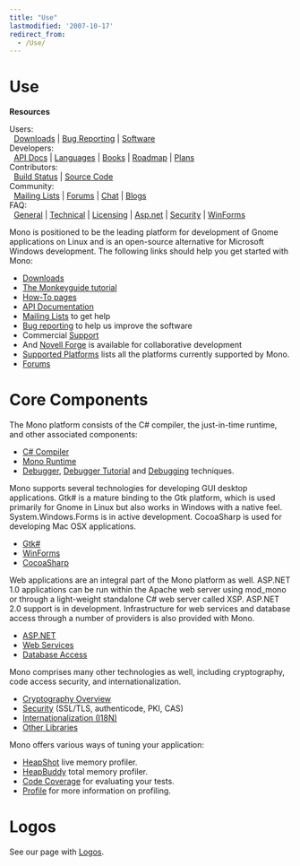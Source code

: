 ```yaml
---
title: "Use"
lastmodified: '2007-10-17'
redirect_from:
  - /Use/
---
```


Use
===

**Resources**

Users:<br/>
  [Downloads](/Downloads) | [Bug Reporting](/Bugs) | [Software](/Software)<br/>
 Developers:<br/>
  [API Docs](http://docs.go-mono.com/) | [Languages](/Languages) | [Books](/Books) | [Roadmap](/Mono_Project_Roadmap) | [Plans](/Plans)<br/>
 Contributors:<br/>
  [Build Status](http://wrench.mono-project.com/builds) | [Source Code](/SourceCodeRepository)<br/>
 Community:<br/>
  [Mailing Lists](/Mailing_Lists) | [Forums](http://www.go-mono.com/forums/) | [Chat](/IRC) | [Blogs](http://www.go-mono.com/monologue/)<br/>
 FAQ:<br/>
  [General](/FAQ:_General) | [Technical](/FAQ:_Technical) | [Licensing](/FAQ:_Licensing) | [Asp.net](/FAQ:_ASP.NET) | [Security](/FAQ:_Security) | [WinForms](/FAQ:_Winforms)

Mono is positioned to be the leading platform for development of Gnome applications on Linux and is an open-source alternative for Microsoft Windows development. The following links should help you get started with Mono:

-   [Downloads](/Downloads)
-   [The Monkeyguide tutorial](/Monkeyguide)
-   [How-To pages](/Howto)
-   [API Documentation](http://docs.go-mono.com/)
-   [Mailing Lists](/Mailing_Lists) to get help
-   [Bug reporting](/Bugs) to help us improve the software
-   Commercial [Support](/Support)
-   And [Novell Forge](/Novell_Forge) is available for collaborative development
-   [Supported Platforms](/Supported_Platforms) lists all the platforms currently supported by Mono.
-   [Forums](/Forums)

Core Components
===============

The Mono platform consists of the C# compiler, the just-in-time runtime, and other associated components:

-   [C# Compiler](/CSharp_Compiler)
-   [Mono Runtime](/Mono:Runtime)
-   [Debugger](/Debugger), [Debugger Tutorial](/Guide:Debugger) and [Debugging](/Debugging) techniques.

Mono supports several technologies for developing GUI desktop applications. Gtk# is a mature binding to the Gtk platform, which is used primarily for Gnome in Linux but also works in Windows with a native feel. System.Windows.Forms is in active development. CocoaSharp is used for developing Mac OSX applications.

-   [Gtk#](/GtkSharp)
-   [WinForms](/WinForms)
-   [CocoaSharp](/MonoMac)

Web applications are an integral part of the Mono platform as well. ASP.NET 1.0 applications can be run within the Apache web server using mod_mono or through a light-weight standalone C# web server called XSP. ASP.NET 2.0 support is in development. Infrastructure for web services and database access through a number of providers is also provided with Mono.

-   [ASP.NET](/ASP.NET)
-   [Web Services](/Web_Services)
-   [Database Access](/Database_Access)

Mono comprises many other technologies as well, including cryptography, code access security, and internationalization.

-   [Cryptography Overview](/Cryptography)
-   [Security](/FAQ:_Security) (SSL/TLS, authenticode, PKI, CAS)
-   [Internationalization (I18N)](/Internationalization)
-   [Other Libraries](/Libraries)

Mono offers various ways of tuning your application:

-   [HeapShot](/HeapShot) live memory profiler.
-   [HeapBuddy](/HeapBuddy) total memory profiler.
-   [Code Coverage](/Code_Coverage) for evaluating your tests.
-   [Profile](/Profile) for more information on profiling.

Logos
=====

See our page with [Logos](/Logos).

